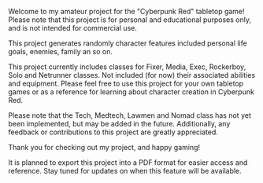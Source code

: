 Welcome to my amateur project for the "Cyberpunk Red" tabletop game! Please note that this project is for personal and educational purposes only, and is not intended for commercial use.

This project generates randomly character features included personal life goals, enemies, family an so on.

This project currently includes classes for Fixer, Media, Exec, Rockerboy, Solo and Netrunner classes. Not included (for now) their associated abilities and equipment. Please feel free to use this project for your own tabletop games or as a reference for learning about character creation in Cyberpunk Red.

Please note that the Tech, Medtech, Lawmen and Nomad class has not yet been implemented, but may be added in the future. Additionally, any feedback or contributions to this project are greatly appreciated.

Thank you for checking out my project, and happy gaming!

It is planned to export this project into a PDF format for easier access and reference. Stay tuned for updates on when this feature will be available.
